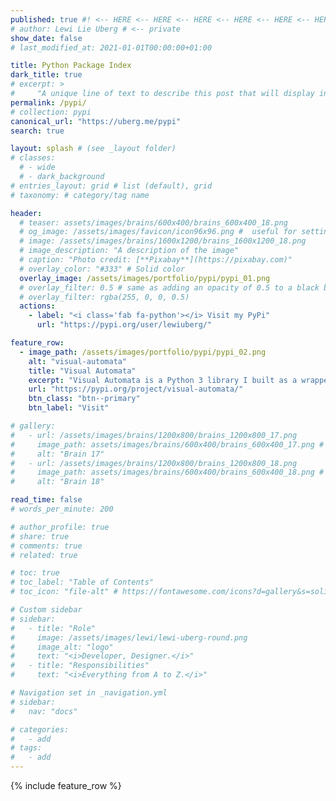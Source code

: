 ```yaml
---
published: true #! <-- HERE <-- HERE <-- HERE <-- HERE <-- HERE <-- HERE
# author: Lewi Lie Uberg # <-- private
show_date: false
# last_modified_at: 2021-01-01T00:00:00+01:00

title: Python Package Index
dark_title: true
# excerpt: >
#     "A unique line of text to describe this post that will display in an archive listing and meta description with SEO benefits."
permalink: /pypi/
# collection: pypi
canonical_url: "https://uberg.me/pypi"
search: true

layout: splash # (see _layout folder)
# classes:
  # - wide
  # - dark_background
# entries_layout: grid # list (default), grid
# taxonomy: # category/tag name

header:
  # teaser: assets/images/brains/600x400/brains_600x400_18.png
  # og_image: /assets/images/favicon/icon96x96.png #  useful for setting OpenGraph images on pages that don’t have a header or overlay image.
  # image: /assets/images/brains/1600x1200/brains_1600x1200_18.png
  # image_description: "A description of the image"
  # caption: "Photo credit: [**Pixabay**](https://pixabay.com)"
  # overlay_color: "#333" # Solid color
  overlay_image: /assets/images/portfolio/pypi/pypi_01.png
  # overlay_filter: 0.5 # same as adding an opacity of 0.5 to a black background
  # overlay_filter: rgba(255, 0, 0, 0.5)
  actions:
    - label: "<i class='fab fa-python'></i> Visit my PyPi"
      url: "https://pypi.org/user/lewiuberg/"

feature_row:
  - image_path: /assets/images/portfolio/pypi/pypi_02.png
    alt: "visual-automata"
    title: "Visual Automata"
    excerpt: "Visual Automata is a Python 3 library I built as a wrapper for the Automata library to add more visualization features."
    url: "https://pypi.org/project/visual-automata/"
    btn_class: "btn--primary"
    btn_label: "Visit"

# gallery:
#   - url: /assets/images/brains/1200x800/brains_1200x800_17.png
#     image_path: assets/images/brains/600x400/brains_600x400_17.png # -th
#     alt: "Brain 17"
#   - url: /assets/images/brains/1200x800/brains_1200x800_18.png
#     image_path: assets/images/brains/600x400/brains_600x400_18.png # -th
#     alt: "Brain 18"

read_time: false
# words_per_minute: 200

# author_profile: true
# share: true
# comments: true
# related: true

# toc: true
# toc_label: "Table of Contents"
# toc_icon: "file-alt" # https://fontawesome.com/icons?d=gallery&s=solid&m=free

# Custom sidebar
# sidebar:
#   - title: "Role"
#     image: /assets/images/lewi/lewi-uberg-round.png
#     image_alt: "logo"
#     text: "<i>Developer, Designer.</i>"
#   - title: "Responsibilities"
#     text: "<i>Everything from A to Z.</i>"

# Navigation set in _navigation.yml
# sidebar:
#   nav: "docs"

# categories:
#   - add
# tags:
#   - add
---
```

<!-- Global site tag (gtag.js) - Google Analytics -->
<script async src="https://www.googletagmanager.com/gtag/js?id=G-X5TVX1RNG8"></script>
<script>
  window.dataLayer = window.dataLayer || [];
  function gtag(){dataLayer.push(arguments);}
  gtag('js', new Date());

  gtag('config', 'G-X5TVX1RNG8');
</script>

{% include feature_row %}

<!-- {% include gallery caption="Gallery of my brain." %} -->
